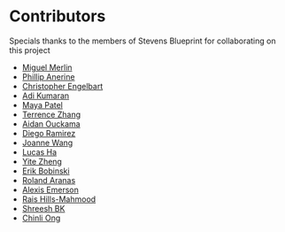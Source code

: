 # Contributors

Specials thanks to the members of Stevens Blueprint for collaborating on this project

<!--Please add your name (First Name Last Name)-->

- [Miguel Merlin](https://github.com/miguel-merlin)
- [Phillip Anerine](https://github.com/phill52)
- [Christopher Engelbart](https://github.com/cengelbart39)
- [Adi Kumaran](https://github.com/adikumaran)
- [Maya Patel](https://github.com/mpate154)
- [Terrence Zhang](https://github.com/ZhangTerrence)
- [Aidan Ouckama](https://github.com/ouckah)
- [Diego Ramirez](https://github.com/diego-developed)
- [Joanne Wang](https://https://github.com/joanne1229)
- [Lucas Ha](https://github.com/Lucasha11)
- [Yite Zheng](https://github.com/bieben)
- [Erik Bobinski](https://github.com/erik-bobinski)
- [Roland Aranas](https://github.com/R0l4nd101)
- [Alexis Emerson](https://github.com/aemerson1)
- [Rais Hills-Mahmood](https://github.com/raisHills)
- [Shreesh BK](https://github.com/shreeshbkkb) 
- [Chinli Ong](https://github.com/co16661666)
